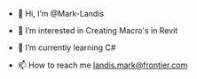 - 👋 Hi, I’m @Mark-Landis
- 👀 I’m interested in Creating Macro's in Revit
- 🌱 I’m currently learning C#

- 📫 How to reach me landis.mark@frontier.com

<!---
Mark-Landis/Mark-Landis is a ✨ special ✨ repository because its `README.md` (this file) appears on your GitHub profile.
You can click the Preview link to take a look at your changes.
--->

